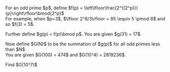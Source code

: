 <p>For an odd prime $p$, define $f(p) = \left\lfloor\frac{2^{(2^p)}}{p}\right\rfloor\bmod{2^p}$<br />
For example, when $p=3$, $\lfloor 2^8/3\rfloor = 85 \equiv 5 \pmod 8$ and so $f(3) = 5$.</p> 

<p>Further define $g(p) = f(p)\bmod p$. You are given $g(31) = 17$.</p>

<p>Now define $G(N)$ to be the summation of $g(p)$ for all odd primes less than $N$.<br />
You are given $G(100) = 474$ and $G(10^4) = 2819236$.</p>

<p>Find $G(10^7)$</p>

